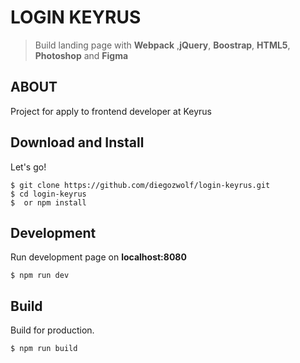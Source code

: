 # LOGIN KEYRUS

> Build landing page with  **Webpack** ,**jQuery**, **Boostrap**, **HTML5**, **Photoshop** and **Figma**


## ABOUT

Project for apply to frontend developer at Keyrus


## Download and Install

Let's go!

```
$ git clone https://github.com/diegozwolf/login-keyrus.git
$ cd login-keyrus
$  or npm install
```

## Development

Run development page on **localhost:8080**

```
$ npm run dev
```

## Build

Build for production.

```
$ npm run build
```
